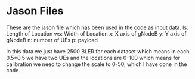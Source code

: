 # Jason Files
These are the jason file which has been used in the code as input data.
  ls: Length of Location
  ws: Width of Location
  x: X axis of gNodeB
  y: Y axis of gNodeB
  n: number of UEs
  p: payload

In this data we just have 2500 BLER for each dataset which means in each 0.5*0.5 we have two UEs and the locations are 0-100 which means for calibration we need to change the scale to 0-50, which I have done in the code.

